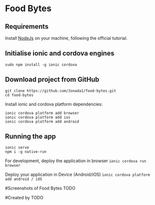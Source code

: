 # Food Bytes

## Requirements
Install [NodeJs](https://nodejs.org/en/) on your machine, following the official tutorial.

## Initialise ionic and cordova engines
```sudo npm install -g ionic cordova```

## Download project from GitHub
```
git clone https://github.com/Jonada1/food-bytes.git
cd food-bytes
```
Install ionic and cordova platform dependencies:
```
ionic cordova platform add browser
ionic cordova platform add ios
ionic cordova platform add android
```

## Running the app
```
ionic serve
npm i -g native-run
```

For development, deploy the application in browser
```ionic cordova run browser```

Deploy your application in Device (Android/iOS)
```ionic cordova platform add android / iOS```

#Screenshots of Food Bytes
TODO

#Created by
TODO
